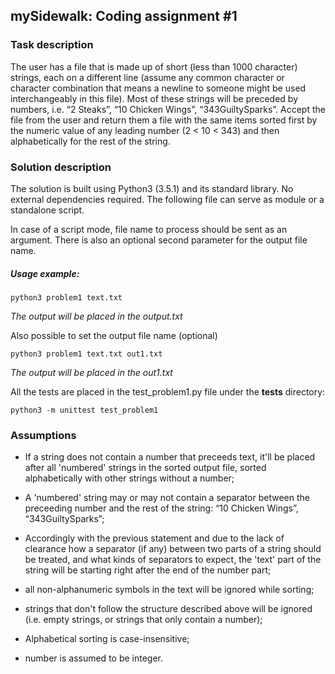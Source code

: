 ## mySidewalk: Coding assignment #1


### Task description
The user has a file that is made up of short (less than 1000 character) strings, each on a different line
(assume any common character or character combination that means a newline to someone might be used
interchangeably in this file). Most of these strings will be preceded by numbers, i.e.
“2 Steaks”, “10 Chicken Wings”, “343GuiltySparks”.
Accept the file from the user and return them a file with the same items sorted first by the numeric value of
any leading number (2 < 10 < 343) and then alphabetically for the rest of the string.


### Solution description
The solution is built using Python3 (3.5.1) and its standard library. No external dependencies required.
The following file can serve as module or a standalone script.


In case of a script mode, file name to process should be sent as an argument. There is also an optional second
parameter for the output file name.


##### Usage example:

    python3 problem1 text.txt
*The output will be placed in the output.txt*


Also possible to set the output file name (optional)

    python3 problem1 text.txt out1.txt
*The output will be placed in the out1.txt*


All the tests are placed in the test_problem1.py file under the __tests__ directory:

    python3 -m unittest test_problem1


### Assumptions
* If a string does not contain a number that preceeds text, it'll be placed after all 'numbered' strings in the sorted
output file, sorted alphabetically with other strings without a number;

* A 'numbered' string may or may not contain a separator between the preceeding number and the rest of the string:
“10 Chicken Wings”, “343GuiltySparks”;

* Accordingly with the previous statement and due to the lack of clearance how a separator (if any) between two parts
of a string should be treated, and what kinds of separators to expect, the 'text' part of the string will be starting
right after the end of the number part;

* all non-alphanumeric symbols in the text will be ignored while sorting;

* strings that don't follow the structure described above will be ignored (i.e. empty strings, or strings that only
contain a number);

* Alphabetical sorting is case-insensitive;

* number is assumed to be integer.



